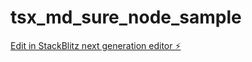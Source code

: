 # tsx_md_sure_node_sample

[Edit in StackBlitz next generation editor ⚡️](https://stackblitz.com/~/github.com/nicu-chiciuc/tsx_md_sure_node_sample)